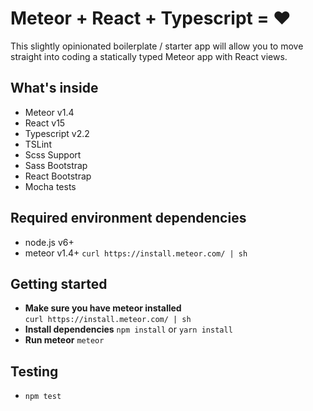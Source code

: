 # Meteor + React + Typescript = ❤️
This slightly opinionated boilerplate / starter app will allow you to move straight into coding a statically typed Meteor app with React views.

## What's inside
- Meteor v1.4
- React v15
- Typescript v2.2
- TSLint
- Scss Support
- Sass Bootstrap
- React Bootstrap
- Mocha tests

## Required environment dependencies
- node.js v6+
- meteor v1.4+ `curl https://install.meteor.com/ | sh`

## Getting started
- **Make sure you have meteor installed**  
  `curl https://install.meteor.com/ | sh`
- **Install dependencies**
  `npm install` or `yarn install`
- **Run meteor**
  `meteor`
  
## Testing
- `npm test`
